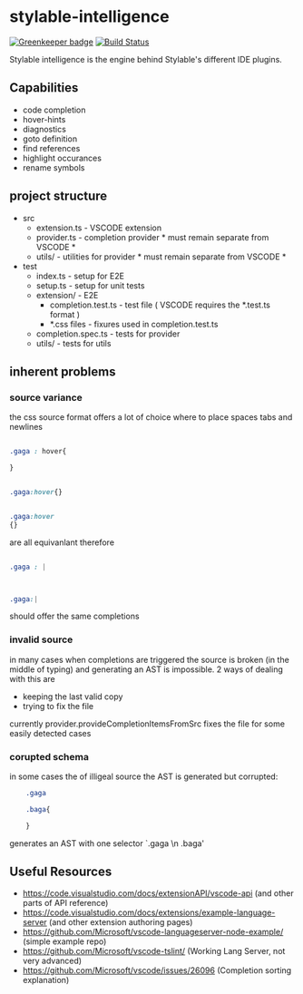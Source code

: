 # stylable-intelligence

[![Greenkeeper badge](https://badges.greenkeeper.io/wixplosives/stylable-intelligence.svg)](https://greenkeeper.io/)
[![Build Status](https://travis-ci.org/wixplosives/stylable-intelligence.svg?branch=master)](https://travis-ci.org/wixplosives/stylable-intelligence)

Stylable intelligence is the engine behind Stylable's different IDE plugins.

## Capabilities

 - code completion
 - hover-hints
 - diagnostics
 - goto definition
 - find references
 - highlight occurances
 - rename symbols


## project structure


- src
    - extension.ts - VSCODE extension
    - provider.ts - completion provider   * must remain separate from VSCODE *
    - utils/ - utilities for provider   * must remain separate from VSCODE *
- test
    - index.ts - setup for E2E
    - setup.ts - setup for unit tests
    - extension/ - E2E
        - completion.test.ts - test file ( VSCODE requires the *.test.ts format )
        - *.css files - fixures used in completion.test.ts
    - completion.spec.ts - tests for provider
    - utils/ - tests for utils




## inherent problems

### source variance

the css source format offers a lot of choice where to place spaces tabs and newlines

```css

.gaga : hover{

}

```

```css

.gaga:hover{}

```


```css

.gaga:hover
{}

```

are all equivanlant
therefore
```css

.gaga : |



```

```css

.gaga:|

```
should offer the same completions

### invalid source
in many cases when completions are triggered the source is broken (in the middle of typing) and generating an AST is impossible.
2 ways of dealing with this are
- keeping the last valid copy
- trying to fix the file

currently provider.provideCompletionItemsFromSrc fixes the file for some easily detected cases

### corupted schema

in some cases the of illigeal source the AST is generated but corrupted:

```css
    .gaga

    .baga{

    }

```
generates an AST with one selector `.gaga \n .baga'


## Useful Resources
- https://code.visualstudio.com/docs/extensionAPI/vscode-api (and other parts of API reference)
- https://code.visualstudio.com/docs/extensions/example-language-server (and other extension authoring pages)
- https://github.com/Microsoft/vscode-languageserver-node-example/ (simple example repo)
- https://github.com/Microsoft/vscode-tslint/ (Working Lang Server, not very advanced)
- https://github.com/Microsoft/vscode/issues/26096 (Completion sorting explanation)

